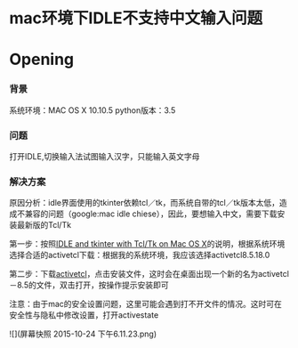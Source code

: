 # mac环境下IDLE不支持中文输入问题

# Opening


### 背景
系统环境：MAC OS X 10.10.5
python版本：3.5



### 问题
打开IDLE,切换输入法试图输入汉字，只能输入英文字母


### 解决方案

原因分析：idle界面使用的tkinter依赖tcl／tk，而系统自带的tcl／tk版本太低，造成不兼容的问题（google:mac idle chiese），因此，要想输入中文，需要下载安装最新版的Tcl/Tk

第一步：按照[IDLE and tkinter with Tcl/Tk on Mac OS X](https://www.python.org/download/mac/tcltk/)的说明，根据系统环境选择合适的activetcl下载：根据我的系统环境，我应该选择activetcl8.5.18.0

第二步：下载[activetcl](http://www.activestate.com/activetcl/downloads)，点击安装文件，这时会在桌面出现一个新的名为activetcl－8.5的文件，双击打开，按操作提示安装即可

注意：由于mac的安全设置问题，这里可能会遇到打不开文件的情况。这时可在安全性与隐私中修改设置，打开activestate

![](屏幕快照 2015-10-24 下午6.11.23.png)

